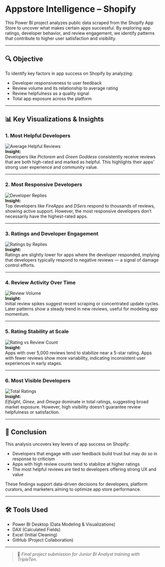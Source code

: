 # Appstore Intelligence – Shopify

This Power BI project analyzes public data scraped from the Shopify App Store to uncover what makes certain apps successful. By exploring app ratings, developer behavior, and review engagement, we identify patterns that contribute to higher user satisfaction and visibility.

---

## 🔍 Objective

To identify key factors in app success on Shopify by analyzing:

- Developer responsiveness to user feedback
- Review volume and its relationship to average rating
- Review helpfulness as a quality signal
- Total app exposure across the platform

---

## 📊 Key Visualizations & Insights

### 1. Most Helpful Developers
![Average Helpful Reviews](visualizations/average_of_helpful_reviews_by_developer.png)  
**Insight:**  
Developers like *Pictorem* and *Green Goddess* consistently receive reviews that are both high-rated and marked as helpful. This highlights their apps' strong user experience and community value.

---

### 2. Most Responsive Developers
![Developer Replies](visualizations/sum_of_deleoper_answered_by_developer.png)  
**Insight:**  
Top developers like *FireApps* and *DSers* respond to thousands of reviews, showing active support. However, the most responsive developers don’t necessarily have the highest-rated apps.

---

### 3. Ratings and Developer Engagement
![Ratings by Replies](visualizations/average_of_rating_by_developer_answered.png)  
**Insight:**  
Ratings are slightly lower for apps where the developer responded, implying that developers typically respond to negative reviews — a signal of damage control efforts.

---

### 4. Review Activity Over Time
![Review Volume](visualizations/sum_of_reviews_count_by_last_mod.png)  
**Insight:**  
Initial review spikes suggest recent scraping or concentrated update cycles. Later patterns show a steady trend in new reviews, useful for modeling app momentum.

---

### 5. Rating Stability at Scale
![Rating vs Review Count](visualizations/average_of_rating_by_reviews_count.png)  
**Insight:**  
Apps with over 5,000 reviews tend to stabilize near a 5-star rating. Apps with fewer reviews show more variability, indicating inconsistent user experiences in early stages.

---

### 6. Most Visible Developers
![Total Ratings](visualizations/sum_of_rating_by_developer.png)  
**Insight:**  
*Elfsight*, *Ginee*, and *Omega* dominate in total ratings, suggesting broad market exposure. However, high visibility doesn’t guarantee review helpfulness or satisfaction.

---

## 🧠 Conclusion

This analysis uncovers key levers of app success on Shopify:

- Developers that engage with user feedback build trust but may do so in response to criticism
- Apps with high review counts tend to stabilize at higher ratings
- The most helpful reviews are tied to developers offering strong UX and value

These findings support data-driven decisions for developers, platform curators, and marketers aiming to optimize app store performance.

---

## 🛠 Tools Used

- Power BI Desktop (Data Modeling & Visualizations)  
- DAX (Calculated Fields)  
- Excel (Initial Cleaning)  
- GitHub (Project Collaboration)

---

> 🚀 *Final project submission for Junior BI Analyst training with TripleTen.*
